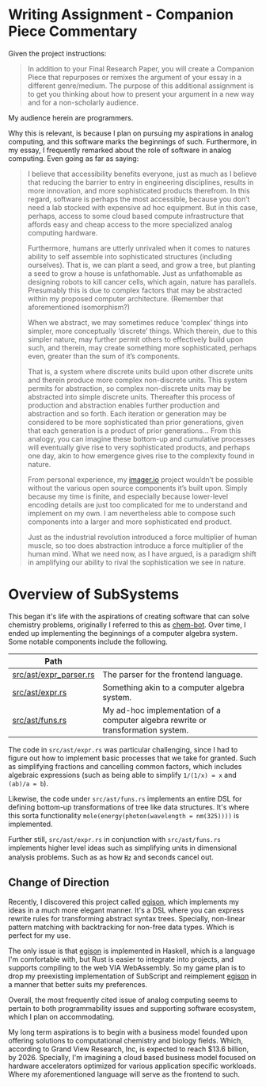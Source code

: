 # Writing Assignment - Companion Piece Commentary

Given the project instructions:

> In addition to your Final Research Paper, you will create a Companion Piece that repurposes or remixes the argument of your essay in a different genre/medium. The purpose of this additional assignment is to get you thinking about how to present your argument in a new way and for a non-scholarly audience. 

My audience herein are programmers.

Why this is relevant, is because I plan on pursuing my aspirations in analog computing, and this software marks the beginnings of such. Furthermore, in my essay, I frequently remarked about the role of software in analog computing. Even going as far as saying:

> I believe that accessibility benefits everyone, just as much as I believe that reducing the barrier to entry in engineering disciplines, results in more innovation, and more sophisticated products therefrom. In this regard, software is perhaps the most accessible, because you don’t need a lab stocked with expensive ad hoc equipment. But in this case, perhaps, access to some cloud based compute infrastructure that affords easy and cheap access to the more specialized analog computing hardware.
>
> Furthermore, humans are utterly unrivaled when it comes to natures ability to self assemble into sophisticated structures (including ourselves). That is, we can plant a seed, and grow a tree, but planting a seed to grow a house is unfathomable. Just as unfathomable as designing robots to kill cancer cells, which again, nature has parallels. Presumably this is due to complex factors that may be abstracted within my proposed computer architecture. (Remember that aforementioned isomorphism?)
>
> When we abstract, we may sometimes reduce ‘complex’ things into simpler, more conceptually ‘discrete’ things. Which therein, due to this simpler nature, may further permit others to effectively build upon such, and therein, may create something more sophisticated, perhaps even, greater than the sum of it’s components.
>
> That is, a system where discrete units build upon other discrete units and therein produce more complex non-discrete units. This system permits for abstraction, so complex non-discrete units may be abstracted into simple discrete units. Thereafter this process of production and abstraction enables further production and abstraction and so forth. Each iteration or generation may be considered to be more sophisticated than prior generations, given that each generation is a product of prior generations... From this analogy, you can imagine these bottom-up and cumulative processes will eventually give rise to very sophisticated products, and perhaps one day, akin to how emergence gives rise to the complexity found in nature.
>
> From personal experience, my [imager.io](https://imager.io) project wouldn’t be possible without the various open source components it’s built upon. Simply because my time is finite, and especially because lower-level encoding details are just too complicated for me to understand and implement on my own. I am nevertheless able to compose such components into a larger and more sophisticated end product.
>
> Just as the industrial revolution introduced a force multiplier of human muscle, so too does abstraction introduce a force multiplier of the human mind. What we need now, as I have argued, is a paradigm shift in amplifying our ability to rival the sophistication we see in nature.

# Overview of SubSystems

This began it's life with the aspirations of creating software that can solve chemistry problems, originally I referred to this as [chem-bot](https://github.com/colbyn/chem-bot). Over time, I ended up implementing the beginnings of a computer algebra system. Some notable components include the following. 

| Path| |
|-----|--|
| [src/ast/expr_parser.rs](https://github.com/colbyn/SubSystems/blob/main/compiler/src/ast/expr_parser.rs)| The parser for the frontend language. |
| [src/ast/expr.rs](https://github.com/colbyn/SubSystems/blob/main/compiler/src/ast/expr.rs)| Something akin to a computer algebra system. |
| [src/ast/funs.rs](https://github.com/colbyn/SubSystems/blob/main/compiler/src/ast/funs.rs)| My ad-hoc implementation of a computer algebra rewrite or transformation system. |

The code in `src/ast/expr.rs` was particular challenging, since I had to figure out how to implement basic processes that we take for granted. Such as simplifying fractions and cancelling common factors, which includes algebraic expressions (such as being able to simplify `1/(1/x) = x` and `(ab)/a = b`).

Likewise, the code under `src/ast/funs.rs` implements an entire DSL for defining bottom-up transformations of tree like data structures. It's where this sorta functionality `mole(energy(photon(wavelength = nm(325))))` is implemented. 

Further still, `src/ast/expr.rs` in conjunction with `src/ast/funs.rs` implements higher level ideas such as simplifying units in dimensional analysis problems. Such as as how ㎐ and seconds cancel out.

## Change of Direction

Recently, I discovered this project called [egison](https://www.egison.org), which implements my ideas in a much more elegant manner. It's a DSL where you can express rewrite rules for transforming abstract syntax trees. Specially, non-linear pattern matching with backtracking for non-free data types. Which is perfect for my use. 

The only issue is that [egison](https://www.egison.org) is implemented in Haskell, which is a language I'm comfortable with, but Rust is easier to integrate into projects, and supports compiling to the web VIA WebAssembly. So my game plan is to drop my preexisting implementation of SubScript and reimplement [egison](https://www.egison.org) in a manner that better suits my preferences. 

Overall, the most frequently cited issue of analog computing seems to pertain to both programmability issues and supporting software ecosystem, which I plan on accommodating. 

My long term aspirations is to begin with a business model founded upon offering solutions to computational chemistry and biology fields. Which, according to Grand View Research, Inc, is expected to reach $13.6 billion, by 2026. Specially, I'm imagining a cloud based business model focused on hardware accelerators optimized for various application specific workloads. Where my aforementioned language will serve as the frontend to such.


